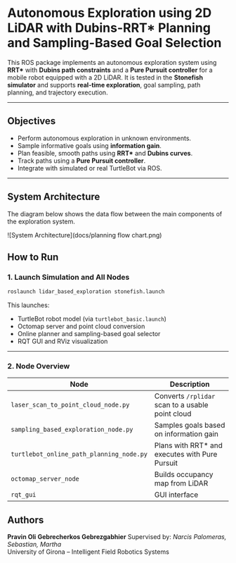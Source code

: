 # Autonomous Exploration using 2D LiDAR with Dubins-RRT* Planning and Sampling-Based Goal Selection

This ROS package implements an autonomous exploration system using **RRT\*** with **Dubins path constraints** and a **Pure Pursuit controller** for a mobile robot equipped with a 2D LiDAR. It is tested in the **Stonefish simulator** and supports **real-time exploration**, goal sampling, path planning, and trajectory execution.

---

## Objectives

- Perform autonomous exploration in unknown environments.
- Sample informative goals using **information gain**.
- Plan feasible, smooth paths using **RRT\*** and **Dubins curves**.
- Track paths using a **Pure Pursuit controller**.
- Integrate with simulated or real TurtleBot via ROS.

---
## System Architecture

The diagram below shows the data flow between the main components of the exploration system.

![System Architecture](docs/planning flow chart.png)



##  How to Run

### 1. Launch Simulation and All Nodes
```bash
roslaunch lidar_based_exploration stonefish.launch
```

This launches:
- TurtleBot robot model (via `turtlebot_basic.launch`)
- Octomap server and point cloud conversion
- Online planner and sampling-based goal selector
- RQT GUI and RViz visualization

---

### 2. Node Overview

| Node | Description |
|------|-------------|
| `laser_scan_to_point_cloud_node.py` | Converts `/rplidar` scan to a usable point cloud |
| `sampling_based_exploration_node.py` | Samples goals based on information gain |
| `turtlebot_online_path_planning_node.py` | Plans with RRT* and executes with Pure Pursuit |
| `octomap_server_node` | Builds occupancy map from LiDAR |
| `rqt_gui` | GUI interface  |



## Authors
**Pravin Oli** 
**Gebrecherkos Gebrezgabhier** 
Supervised by: *Narcis Palomeras, Sebastian, Martha*  
University of Girona – Intelligent Field Robotics Systems
